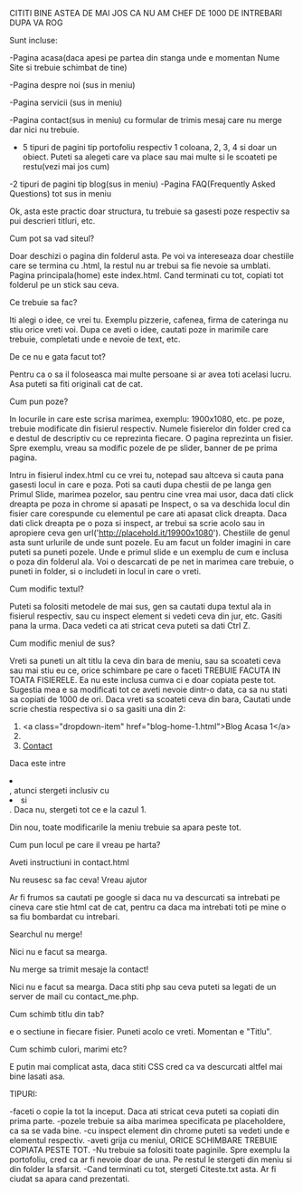CITITI BINE ASTEA DE MAI JOS CA NU AM CHEF DE 1000 DE INTREBARI DUPA VA ROG


Sunt incluse:

-Pagina acasa(daca apesi pe partea din stanga unde e momentan Nume Site si trebuie schimbat de tine)

-Pagina despre noi (sus in meniu)

-Pagina servicii (sus in meniu)

-Pagina contact(sus in meniu) cu formular de trimis mesaj care nu merge dar nici nu trebuie.

- 5 tipuri de pagini tip portofoliu respectiv 1 coloana, 2, 3, 4 si doar un obiect. Puteti sa alegeti care va place sau mai multe si le scoateti pe restu(vezi mai jos cum)

-2 tipuri de pagini tip blog(sus in meniu)
-Pagina FAQ(Frequently Asked Questions) tot sus in meniu



Ok, asta este practic doar structura, tu trebuie sa gasesti poze respectiv sa pui descrieri titluri, etc. 

Cum pot sa vad siteul?

Doar deschizi o pagina din folderul asta. Pe voi va intereseaza doar chestiile care se termina cu .html, la restul nu ar trebui sa fie nevoie sa umblati. Pagina principala(home) este index.html. Cand terminati cu tot, copiati tot folderul pe un stick sau ceva.


Ce trebuie sa fac?

Iti alegi o idee, ce vrei tu. Exemplu pizzerie, cafenea, firma de cateringa nu stiu orice vreti voi. Dupa ce aveti o idee, cautati poze in marimile care trebuie, completati unde e nevoie de text, etc.


De ce nu e gata facut tot?

Pentru ca o sa il foloseasca mai multe persoane si ar avea toti acelasi lucru. Asa puteti sa fiti originali cat de cat.


Cum pun poze?

In locurile in care este scrisa marimea, exemplu: 1900x1080, etc. pe poze, trebuie modificate din fisierul respectiv. Numele fisierelor din folder cred ca e destul de descriptiv cu ce reprezinta fiecare. O pagina reprezinta un fisier. Spre exemplu, vreau sa modific pozele de pe slider, banner de pe prima pagina.

Intru in fisierul index.html cu ce vrei tu, notepad sau altceva si cauta pana gasesti locul in care e poza. Poti sa cauti dupa chestii de pe langa gen Primul Slide, marimea pozelor, sau pentru cine vrea mai usor, daca dati click dreapta pe poza in chrome si apasati pe Inspect, o sa va deschida locul din fisier care corespunde cu elementul pe care ati apasat click dreapta. Daca dati click dreapta pe o poza si inspect, ar trebui sa scrie acolo sau in apropiere ceva gen url('http://placehold.it/19900x1080'). Chestiile de genul asta sunt urlurile de unde sunt pozele. Eu am facut un folder imagini in care puteti sa puneti pozele. Unde e primul slide e un exemplu de cum e inclusa o poza din folderul ala. Voi o descarcati de pe net in marimea care trebuie, o puneti in folder, si o includeti in locul in care o vreti.

Cum modific textul?

Puteti sa folositi metodele de mai sus, gen sa cautati dupa textul ala in fisierul respectiv, sau cu inspect element si vedeti ceva din jur, etc. Gasiti pana la urma. Daca vedeti ca ati stricat ceva puteti sa dati Ctrl Z. 


Cum modific meniul de sus?

Vreti sa puneti un alt titlu la ceva din bara de meniu, sau sa scoateti ceva sau mai stiu eu ce, orice schimbare pe care o faceti TREBUIE FACUTA IN TOATA FISIERELE. Ea nu este inclusa cumva ci e doar copiata peste tot. Sugestia mea e sa modificati tot ce aveti nevoie dintr-o data, ca sa nu stati sa copiati de 1000 de ori. Daca vreti sa scoateti ceva din bara, Cautati unde scrie chestia respectiva si o sa gasiti una din 2:

 1. &lt;a class=&quot;dropdown-item&quot; href=&quot;blog-home-1.html&quot;&gt;Blog Acasa 1&lt;/a&gt;
 2. <li class="nav-item"> <a class="nav-link" href="contact.html">Contact</a> </li>

Daca este intre <li> </li> , atunci stergeti inclusiv cu <li> si </li>. Daca nu, stergeti tot ce e la cazul 1. 

Din nou, toate modificarile la meniu trebuie sa apara peste tot.


Cum pun locul pe care il vreau pe harta?

Aveti instructiuni in contact.html


Nu reusesc sa fac ceva! Vreau ajutor

Ar fi frumos sa cautati pe google si daca nu va descurcati sa intrebati pe cineva care stie html cat de cat, pentru ca daca ma intrebati toti pe mine o sa fiu bombardat cu intrebari.


Searchul nu merge!

Nici nu e facut sa mearga.

Nu merge sa trimit mesaje la contact!

Nici nu e facut sa mearga. Daca stiti php sau ceva puteti sa legati de un server de mail cu contact_me.php.

Cum schimb titlu din tab?

e o sectiune <title></title> in fiecare fisier. Puneti acolo ce vreti. Momentan e "Titlu".

Cum schimb culori, marimi etc?

E putin mai complicat asta, daca stiti CSS cred ca va descurcati altfel mai bine lasati asa.


TIPURI:

-faceti o copie la tot la inceput. Daca ati stricat ceva puteti sa copiati din prima parte.
-pozele trebuie sa aiba marimea specificata pe placeholdere, ca sa se vada bine.
-cu inspect element din chrome puteti sa vedeti unde e elementul respectiv.
-aveti grija cu meniul, ORICE SCHIMBARE TREBUIE COPIATA PESTE TOT. 
-Nu trebuie sa folositi toate paginile. Spre exemplu la portofoliu, cred ca ar fi nevoie doar de una. Pe restul le stergeti din meniu si din folder la sfarsit.
-Cand terminati cu tot, stergeti Citeste.txt asta. Ar fi ciudat sa apara cand prezentati.

               
           




